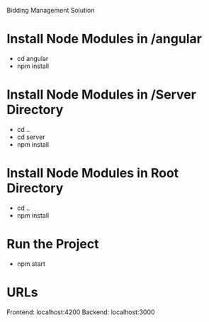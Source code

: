 Bidding Management Solution

# Install Node Modules in /angular
- cd angular
- npm install

# Install Node Modules in /Server Directory
- cd ..
- cd server
- npm install

# Install Node Modules in Root Directory
- cd ..
- npm install

# Run the Project
- npm start

# URLs
Frontend: localhost:4200
Backend: localhost:3000

  
